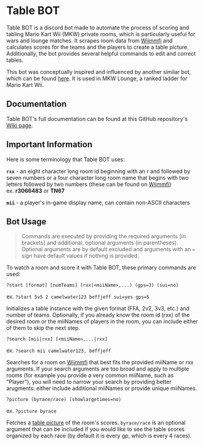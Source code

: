# Table BOT

Table BOT is a discord bot made to automate the process of scoring and tabling Mario Kart Wii (MKW) private rooms, which is particularly useful for wars and lounge matches. It scrapes room data from [Wiimmfi][mkwxWebsite] and calculates scores for the teams and the players to create a table picture. Additionally, the bot provides several helpful commands to edit and correct tables.

This bot was conceptually inspired and influenced by another similar bot, which can be found [here](https://github.com/BadWolf1023/MKW-Table-Bot). It is used in MKW Lounge, a ranked ladder for Mario Kart Wii.

## Documentation

Table BOT's full documentation can be found at this GitHub repository's [Wiki page](https://github.com/camelwater/Table-BOT/wiki).

## Important Information

Here is some terminology that Table BOT uses:

**```rxx```** - an eight character long room id beginning with an *r* and followed by seven numbers or a four character long room name that begins with two letters followed by two numbers (these can be found on [Wiimmfi][mkwxWebsite])\
ex. **r3066483** or **TN67**

**```mii```** - a player's in-game display name, can contain non-ASCII characters

## Bot Usage

> Commands are executed by providing the required arguments [in brackets] and additional, optional arguments (in parentheses). Optional arguments are by default excluded and arguments with an `=` sign have default values if nothing is provided.

To watch a room and score it with Table BOT, these primary commands are used:

```
?start [format] [numTeams] (rxx|<miiName>,...) (gps=3) (sui=no)
``` 
ex. `?start 5v5 2 camelwater123 beffjeff sui=yes gps=5`

Initializes a table instance with the given format (FFA, 2v2, 3v3, etc.) and number of teams. Optionally, if you already know the room id (rxx) of the desired room or the miiNames of players in the room, you can include either of them to skip the next step.

```
?search [mii|rxx] [<miiName>,...|rxx]
```
ex. `?search mii camelwater123, beffjeff`

Searches for a room on [Wiimmfi][mkwxWebsite] that best fits the provided miiName or rxx arguments. If your search arguments are too broad and apply to multiple rooms (for example you provide a very common miiName, such as "Player"), you will need to narrow your search by providing better arugments: either include additional miiNames or provide unique miiNames. 

```
?picture (byrace/race) (showlargetimes=no)
```
ex. `?picture byrace`

Fetches a [table picture][hlorenziWebsite] of the room's scores. `byrace/race` is an optional argument that can be included if you would like to see the table scores organized by each race (by default it is every gp, which is every 4 races).

[mkwxWebsite]: https://www.wiimmfi.de/stats/mkwx
[hlorenziWebsite]: https://gb.hlorenzi.com/table 
